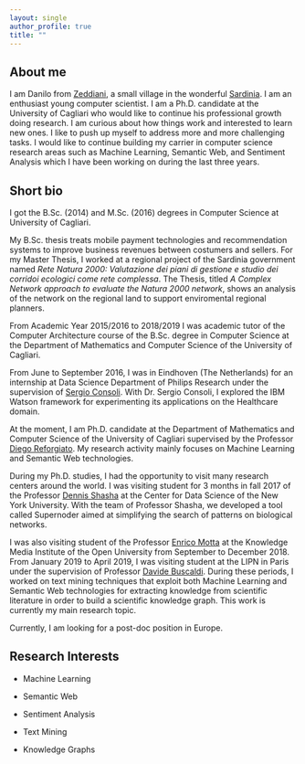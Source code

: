```yaml
---
layout: single
author_profile: true
title: ""
---
```



## About me

I am Danilo from [Zeddiani](https://en.wikipedia.org/wiki/Zeddiani), a small village in the wonderful [Sardinia](https://en.wikipedia.org/wiki/Sardinia).
I am an enthusiast young computer scientist. I am a Ph.D. candidate at the University of Cagliari who would like to continue his professional growth doing research. I am curious about how things work and interested to learn new ones. I like to push up myself to address more and more challenging tasks. I would like to continue building my carrier in computer science research areas such as Machine Learning, Semantic Web, and Sentiment Analysis which I have been working on during the last three years.

## Short bio

I got the B.Sc. (2014) and M.Sc. (2016) degrees in Computer Science at University of Cagliari.

My B.Sc. thesis treats mobile payment technologies and recommendation systems to improve business revenues between costumers and sellers. For my Master Thesis, I worked at a regional project of the Sardinia government named *Rete Natura 2000: Valutazione dei piani di gestione e studio dei corridoi ecologici come rete complessa*. The Thesis, titled *A Complex Network approach to evaluate the Natura 2000 network*, shows an analysis of the network on the regional land to support enviromental regional planners.

From Academic Year 2015/2016 to 2018/2019 I was academic tutor of the Computer Architecture course of the B.Sc. degree in Computer Science at the Department of Mathematics and Computer Science of the University of Cagliari.

From June to September 2016, I was in Eindhoven (The Netherlands) for an internship at Data Science Department of Philips Research under the supervision of [Sergio Consoli](http://stlab.istc.cnr.it/stlab/staff/sergio-consoli/). With Dr. Sergio Consoli, I explored the IBM Watson framework for experimenting its applications on the Healthcare domain.

At the moment, I am Ph.D. candidate at the Department of Mathematics and Computer Science of the University of Cagliari supervised by the Professor [Diego Reforgiato](http://people.unica.it/diegoreforgiato/). My research activity mainly focuses on Machine Learning and Semantic Web technologies. 

During my Ph.D. studies, I had the opportunity to visit many research centers around the world. I was visiting student for 3 months in fall 2017 of the Professor [Dennis Shasha](https://cs.nyu.edu/shasha/) at the Center for Data Science of the New York University. With the team of Professor Shasha, we developed a tool called Supernoder aimed at simplifying the search of patterns on biological networks.

I was also visiting student of the Professor [Enrico Motta](http://people.kmi.open.ac.uk/motta/) at the Knowledge Media Institute of the Open University from September to December 2018. From January 2019 to April 2019, I was visiting student at the LIPN in Paris under the supervision of Professor [Davide Buscaldi](https://sites.google.com/site/davidebuscaldi/). During these periods, I worked on text mining techniques that exploit both Machine Learning and Semantic Web technologies for extracting knowledge from scientific literature in order to build a scientific knowledge graph. This work is currently my main research topic. 

Currently, I am looking for a post-doc position in Europe.
 
## Research Interests
- Machine Learning

- Semantic Web

- Sentiment Analysis

- Text Mining

- Knowledge Graphs


